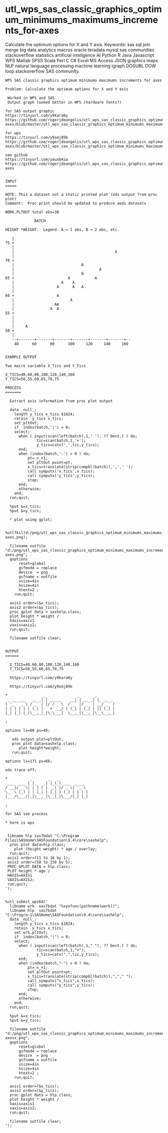 # utl_wps_sas_classic_graphics_optimum_minimums_maximums_increments_for-axes
Calculate the optimum options for X and Y axis.  Keywords: sas sql join merge big data analytics macros oracle teradata mysql sas communities stackoverflow statistics artificial inteligence AI Python R Java Javascript WPS Matlab SPSS Scala Perl C C# Excel MS Access JSON graphics maps NLP natural language processing machine learning igraph DOSUBL DOW loop stackoverflow SAS community.

    WPS SAS classic graphics optimum minimums maximums increments for axes

    Problem: Calculate the optimum options for X and Y axis

     Worked in WPS and SAS
     Output graph looked better in WPS (hardware fonts?)

    for SAS output graphic
    https://tinyurl.com/y9kara6y
    https://github.com/rogerjdeangelis/utl_wps_sas_classic_graphics_optimum_minimums_maximums_increments_for-axes/blob/master/utl_wps_sas_classic_graphics_optimum_minimums_maximums_increments_for%20axes.

    for wps
    https://tinyurl.com/y9smj89k
    https://github.com/rogerjdeangelis/utl_wps_sas_classic_graphics_optimum_minimums_maximums_increments_for-axes/blob/master/utl_wps_sas_classic_graphics_optimum_minimums_maximums_increments_for%20axesx

    see github
    https://tinyurl.com/yauxb4za
    https://github.com/rogerjdeangelis/utl_wps_sas_classic_graphics_optimum_minimums_maximums_increments_for-axes


    INPUT
    =====

    NOTE: This a dataset not a static printed plot (ods output from proc plot)
    Comment:  Proc print should be updated to produce aods datasets

    WORK.PLTOUT total obs=30

                 BATCH

    HEIGHT *WEIGHT.  Legend: A = 1 obs, B = 2 obs, etc.

       |
    75 +
       |
       |                                             A
       |
    70 +
       |                              A
       |                                      A
       |                              B
    65 +                        A           A
       |                     A    A
       |                   A      A   A
       |
    60 +                   A
       |                         A
       |                  AA
       |                A  A
    55 +
       |
       |
       |     A
    50 +
       |
       --+-------+-------+-------+-------+-------+-------+--
        40      60      80      100     120     140     160


    EXAMPLE OUTPUT

    Two macro variable X_Tics and Y_Tics

    X_TICS=40,60,80,100,120,140,160
    Y_TICS=50,55,60,65,70,75

    PROCESS
    =======

      Extract axis information from proc plot output

      data _null_;
        length y_tics x_tics $1024;
        retain  y_tics x_tics;
        set pltOut;
        if  index(batch,'|') = 0;
        select;
          when ( input(scan(left(batch),1,' '), ?? best.) ) do;
                  tic=scan(batch,1,'+');
                  y_tics=catx(',',tic,y_tics);
          end;
          when (index(batch,'-') > 0 ) do;
              pt=_n_+1;
              set pltOut point=pt;
              x_tics=translate(strip(compbl(batch)),',',' ');
              call symputx('x_tics',x_tics);
              call symputx('y_tics',y_tics);
              stop;
          end;
          otherwise;
        end;
      run;quit;

      %put &=x_tics;
      %put &=y_tics;

      * plot using gplot;

      %utlfkil(d:/png/utl_wps_sas_classic_graphics_optimum_minimums_maximums_increments_for axes.png);

      filename outfile "d:/png/utl_wps_sas_classic_graphics_optimum_minimums_maximums_increments_for axes.png";
      goptions
          reset=global
          gsfmode = replace
          device  = png
          gsfname = outfile
          vsize=4in
          hsize=4in
          htext=2 ;
        run;quit;

      axis1 order=(&x_tics);
      axis2 order=(&y_tics);
      proc gplot data = sashelp.class;
      plot height * weight /
      haxis=axis1
      vaxis=axis2;
      run;quit;

      filename outfile clear;


    OUTPUT
    ======

      X_TICS=40,60,80,100,120,140,160
      Y_TICS=50,55,60,65,70,75

      https://tinyurl.com/y9kara6y

      https://tinyurl.com/y9smj89k

    *                _              _       _
     _ __ ___   __ _| | _____    __| | __ _| |_ __ _
    | '_ ` _ \ / _` | |/ / _ \  / _` |/ _` | __/ _` |
    | | | | | | (_| |   <  __/ | (_| | (_| | || (_| |
    |_| |_| |_|\__,_|_|\_\___|  \__,_|\__,_|\__\__,_|

    ;

    options ls=80 ps=48;

       ods output plot=pltOut;
       proc plot data=sashelp.class;
          plot height*weight;
       run;quit;

    options ls=171 ps=66;

    ods trace off;

    *          _       _   _
     ___  ___ | |_   _| |_(_) ___  _ __
    / __|/ _ \| | | | | __| |/ _ \| '_ \
    \__ \ (_) | | |_| | |_| | (_) | | | |
    |___/\___/|_|\__,_|\__|_|\___/|_| |_|

    ;

    for SAS see process

    * here is wps


     libname hlp sas7bdat "C:\Program Files\SASHome\SASFoundation\9.4\core\sashelp";
      proc plot data=hlp.class;
        plot (height weight) * age / overlay;
      run;quit;
     axis1 order=(11 to 16 by 1);
     axis2 order=(50 to 150 by 5);
     PROC GPLOT DATA = hlp.class;
     PLOT height * age /
     HAXIS=AXIS1
     VAXIS=AXIS2;
     run;quit;
    ');


    %utl_submit_wps64('
      libname wrk  sas7bdat "%sysfunc(pathname(work))";
      libname hlp  sas7bdat "C:\Progra~1\SASHome\SASFoundation\9.4\core\sashelp";
      data _null_;
        length y_tics x_tics $1024;
        retain  y_tics x_tics;
        set wrk.pltOut;
        if  index(batch,"|") = 0;
        select;
          when ( input(scan(left(batch),1," "), ?? best.) ) do;
                  tic=scan(batch,1,"+");
                  y_tics=catx(",",tic,y_tics);
          end;
          when (index(batch,"-") > 0 ) do;
              pt=_n_+1;
              set pltOut point=pt;
              x_tics=translate(strip(compbl(batch)),","," ");
              call symputx("x_tics",x_tics);
              call symputx("y_tics",y_tics);
              stop;
          end;
          otherwise;
        end;
      run;quit;

      %put &=x_tics;
      %put &=y_tics;

      filename outfile "d:/png/utl_wps_sas_classic_graphics_optimum_minimums_maximums_increments_for axesx.png";
      goptions
          reset=global
          gsfmode = replace
          device  = png
          gsfname = outfile
          vsize=4in
          hsize=4in
          htext=2 ;
        run;quit;

      axis1 order=(&x_tics);
      axis2 order=(&y_tics);
      proc gplot data = hlp.class;
      plot height * weight /
      haxis=axis1
      vaxis=axis2;
      run;quit;

      filename outfile clear;
    ');

